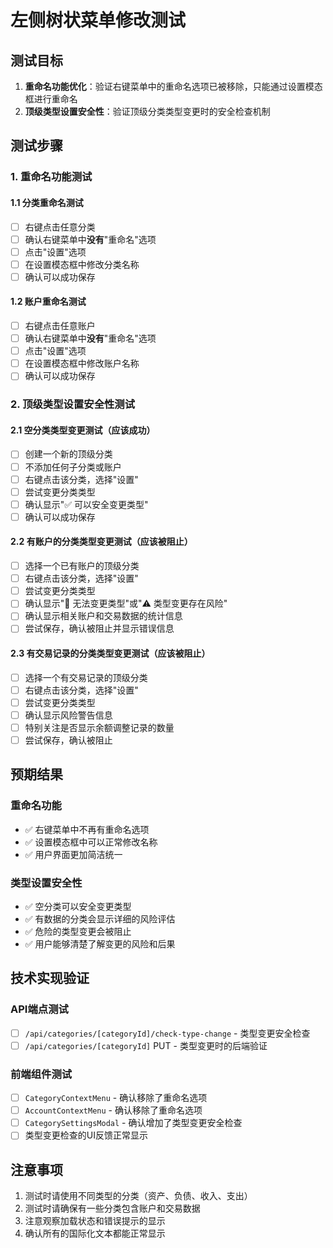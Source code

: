 # 左侧树状菜单修改测试

## 测试目标

1. **重命名功能优化**：验证右键菜单中的重命名选项已被移除，只能通过设置模态框进行重命名
2. **顶级类型设置安全性**：验证顶级分类类型变更时的安全检查机制

## 测试步骤

### 1. 重命名功能测试

#### 1.1 分类重命名测试

- [ ] 右键点击任意分类
- [ ] 确认右键菜单中**没有**"重命名"选项
- [ ] 点击"设置"选项
- [ ] 在设置模态框中修改分类名称
- [ ] 确认可以成功保存

#### 1.2 账户重命名测试

- [ ] 右键点击任意账户
- [ ] 确认右键菜单中**没有**"重命名"选项
- [ ] 点击"设置"选项
- [ ] 在设置模态框中修改账户名称
- [ ] 确认可以成功保存

### 2. 顶级类型设置安全性测试

#### 2.1 空分类类型变更测试（应该成功）

- [ ] 创建一个新的顶级分类
- [ ] 不添加任何子分类或账户
- [ ] 右键点击该分类，选择"设置"
- [ ] 尝试变更分类类型
- [ ] 确认显示"✅ 可以安全变更类型"
- [ ] 确认可以成功保存

#### 2.2 有账户的分类类型变更测试（应该被阻止）

- [ ] 选择一个已有账户的顶级分类
- [ ] 右键点击该分类，选择"设置"
- [ ] 尝试变更分类类型
- [ ] 确认显示"🚫 无法变更类型"或"⚠️ 类型变更存在风险"
- [ ] 确认显示相关账户和交易数据的统计信息
- [ ] 尝试保存，确认被阻止并显示错误信息

#### 2.3 有交易记录的分类类型变更测试（应该被阻止）

- [ ] 选择一个有交易记录的顶级分类
- [ ] 右键点击该分类，选择"设置"
- [ ] 尝试变更分类类型
- [ ] 确认显示风险警告信息
- [ ] 特别关注是否显示余额调整记录的数量
- [ ] 尝试保存，确认被阻止

## 预期结果

### 重命名功能

- ✅ 右键菜单中不再有重命名选项
- ✅ 设置模态框中可以正常修改名称
- ✅ 用户界面更加简洁统一

### 类型设置安全性

- ✅ 空分类可以安全变更类型
- ✅ 有数据的分类会显示详细的风险评估
- ✅ 危险的类型变更会被阻止
- ✅ 用户能够清楚了解变更的风险和后果

## 技术实现验证

### API端点测试

- [ ] `/api/categories/[categoryId]/check-type-change` - 类型变更安全检查
- [ ] `/api/categories/[categoryId]` PUT - 类型变更时的后端验证

### 前端组件测试

- [ ] `CategoryContextMenu` - 确认移除了重命名选项
- [ ] `AccountContextMenu` - 确认移除了重命名选项
- [ ] `CategorySettingsModal` - 确认增加了类型变更安全检查
- [ ] 类型变更检查的UI反馈正常显示

## 注意事项

1. 测试时请使用不同类型的分类（资产、负债、收入、支出）
2. 测试时请确保有一些分类包含账户和交易数据
3. 注意观察加载状态和错误提示的显示
4. 确认所有的国际化文本都能正常显示
